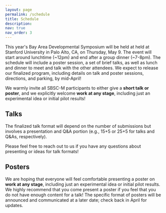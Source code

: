 ```yaml
---
layout: page
permalink: /schedule
title: Schedule
description: 
nav: true
nav_order: 3
---
```


This year's Bay Area Developmental Symposium will be held at held at Stanford University in Palo Alto, CA, on Thursday, May 9. The event will start around lunchtime (~12pm) and end after a group dinner (~7-8pm). The schedule will include a poster session, a set of brief talks, as well as lunch and dinner to meet and talk with the other attendees. We expect to release our finalized program, including details on talk and poster sessions, directions, and parking, by mid-April!

We warmly invite all SBSC-M participants to either give a <b>short talk or poster</b>, and we explicitly welcome <b>work at any stage</b>, including just an experimental idea or initial pilot results!

<h2>Talks</h2>
The finalized talk format will depend on the number of submissions but involves a presentation and Q&A portion (e.g., 15+5 or 25+5 for talks and Q&As, respectively).

Please feel free to reach out to us if you have any questions about presenting or ideas for talk formats!

<h2>Posters</h2>
We are hoping that everyone will feel comfortable presenting a poster on <b>work at any stage</b>, including just an experimental idea or initial pilot results. We highly recommend that you come present a poster if you feel that you do not have enough content for a talk! The specific format of posters will be announced and communicated at a later date; check back in April for updates.